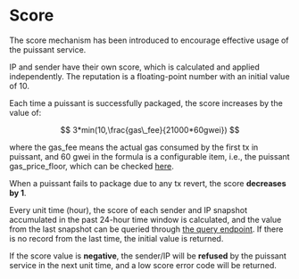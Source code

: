 # Score

The score mechanism has been introduced to encourage effective usage of the puissant service.&#x20;

IP and sender have their own score, which is calculated and applied independently. The reputation is a floating-point number with an initial value of 10.&#x20;

Each time a puissant is successfully packaged, the score increases by the value of:

$$
3*min(10,\frac{gas\_fee}{21000*60gwei})
$$

where the gas\_fee means the actual gas consumed by the first tx in puissant, and 60 gwei in the formula is a configurable item, i.e., the puissant gas\_price\_floor, which can be checked [here](puissant-api.md#query-gas-price-floor).

When a puissant fails to package due to any tx revert, the score **decreases by 1**.

Every unit time (hour), the score of each sender and IP snapshot accumulated in the past 24-hour time window is calculated, and the value from the last snapshot can be queried through [the query endpoint](puissant-api.md#query-puissant-reputation). If there is no record from the last time, the initial value is returned.

If the score value is **negative**, the sender/IP will be **refused** by the puissant service in the next unit time, and a low score error code will be returned.
